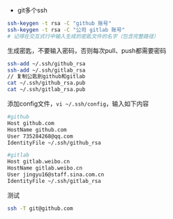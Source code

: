 - git多个ssh
```bash
ssh-keygen -t rsa -C "github 账号"
ssh-keygen -t rsa -C "公司 gitlab 账号"
# 记得在交互式行中输入生成的密匙文件的名字（包含完整路径）
```
生成密匙，不要输入密码，否则每次pull、push都需要密码
```bash
ssh-add ~/.ssh/github_rsa
ssh-add ~/.ssh/gitlab_rsa
// 复制公匙到github和gitlab
cat ~/.ssh/github_rsa.pub
cat ~/.ssh/gitlab_rsa.pub
```
添加config文件，```vi ~/.ssh/config```，输入如下内容
```bash
#github
Host github.com
HostName github.com
User 735284268@qq.com
IdentityFile ~/.ssh/github_rsa

#gitlab
Host gitlab.weibo.cn
HostName gitlab.weibo.cn
User jingyu16@staff.sina.com.cn
IdentityFile ~/.ssh/gitlab_rsa
```
测试
```bash
ssh -T git@github.com
```